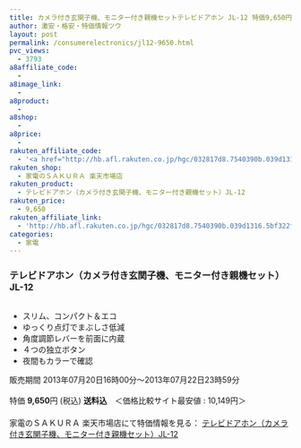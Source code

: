 ```yaml
---
title: カメラ付き玄関子機、モニター付き親機セットテレビドアホン JL-12 特価9,650円！送料無料！
author: 激安・格安・特価情報ツウ
layout: post
permalink: /consumerelectronics/jl12-9650.html
pvc_views:
  - 3793
a8affiliate_code:
  - 
a8image_link:
  - 
a8product:
  - 
a8shop:
  - 
a8price:
  - 
rakuten_affiliate_code:
  - '<a href="http://hb.afl.rakuten.co.jp/hgc/032817d8.7540390b.039d1316.5bf322fe/?pc=http%3a%2f%2fitem.rakuten.co.jp%2fkaden-sakura%2f4968249578468%2f%3fscid%3daf_link_img&m=http%3a%2f%2fm.rakuten.co.jp%2fkaden-sakura%2fi%2f10053487%2f" target="_blank"><img src ="http://hbb.afl.rakuten.co.jp/hgb/?pc=http%3a%2f%2fthumbnail.image.rakuten.co.jp%2f%400_mall%2fkaden-sakura%2fcabinet%2fgazou05%2fjl-12.jpg%3f_ex%3d128x128&m=http%3a%2f%2fthumbnail.image.rakuten.co.jp%2f%400_mall%2fkaden-sakura%2fcabinet%2fgazou05%2fjl-12.jpg%3f_ex%3d80x80" border="0"></a>'
rakuten_shop:
  - 家電のＳＡＫＵＲＡ 楽天市場店
rakuten_product:
  - テレビドアホン（カメラ付き玄関子機、モニター付き親機セット）JL-12
rakuten_price:
  - 9,650
rakuten_affiliate_link:
  - 'http://hb.afl.rakuten.co.jp/hgc/032817d8.7540390b.039d1316.5bf322fe/?pc=http%3a%2f%2fitem.rakuten.co.jp%2fkaden-sakura%2f4968249578468%2f%3fscid%3daf_link_img&m=http%3a%2f%2fm.rakuten.co.jp%2fkaden-sakura%2fi%2f10053487%2f'
categories:
  - 家電
---
```

### テレビドアホン（カメラ付き玄関子機、モニター付き親機セット）JL-12

<div class="img-bg2 img_L">
  <a href="http://hb.afl.rakuten.co.jp/hgc/032817d8.7540390b.039d1316.5bf322fe/?pc=http%3a%2f%2fitem.rakuten.co.jp%2fkaden-sakura%2f4968249578468%2f%3fscid%3daf_link_img&m=http%3a%2f%2fm.rakuten.co.jp%2fkaden-sakura%2fi%2f10053487%2f" target="_blank"><img src="http://hbb.afl.rakuten.co.jp/hgb/?pc=http%3a%2f%2fthumbnail.image.rakuten.co.jp%2f%400_mall%2fkaden-sakura%2fcabinet%2fgazou05%2fjl-12.jpg%3f_ex%3d128x128&m=http%3a%2f%2fthumbnail.image.rakuten.co.jp%2f%400_mall%2fkaden-sakura%2fcabinet%2fgazou05%2fjl-12.jpg%3f_ex%3d80x80" border="0" title="" alt="" /></a>
</div>

<!--more-->

  * スリム、コンパクト＆エコ
  * ゆっくり点灯でまぶしさ低減
  * 角度調節レバーを前面に内蔵
  * ４つの独立ボタン
  * 夜間もカラーで確認

販売期間 2013年07月20日16時00分～2013年07月22日23時59分  
<br clear="all" />特価 <span class="tokka-price"><strong>9,650</strong></span>円 (税込) **送料込**　＜価格比較サイト最安値 : 10,149円＞  
　　  
家電のＳＡＫＵＲＡ 楽天市場店にて特価情報を見る： <a href="http://hb.afl.rakuten.co.jp/hgc/032817d8.7540390b.039d1316.5bf322fe/?pc=http%3a%2f%2fitem.rakuten.co.jp%2fkaden-sakura%2f4968249578468%2f%3fscid%3daf_link_img&m=http%3a%2f%2fm.rakuten.co.jp%2fkaden-sakura%2fi%2f10053487%2f" target="_blank"><span class="fs150p">テレビドアホン（カメラ付き玄関子機、モニター付き親機セット）JL-12</span></a>
